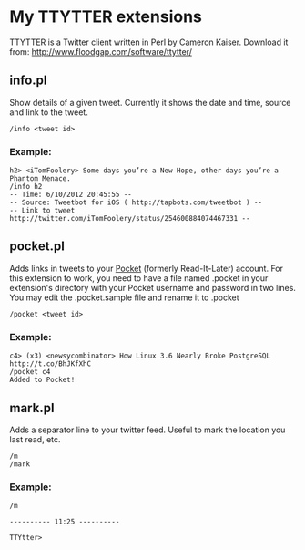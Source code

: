 My TTYTTER extensions
=====================

TTYTTER is a Twitter client written in Perl by Cameron Kaiser. Download it from: http://www.floodgap.com/software/ttytter/

info.pl 
-------

Show details of a given tweet. Currently it shows the date and time, source and link to the tweet.

```
/info <tweet id>
```

### Example:
```
h2> <iTomFoolery> Some days you’re a New Hope, other days you’re a Phantom Menace.
/info h2
-- Time: 6/10/2012 20:45:55 --
-- Source: Tweetbot for iOS ( http://tapbots.com/tweetbot ) --
-- Link to tweet http://twitter.com/iTomFoolery/status/254600884074467331 --
```

pocket.pl
---------

Adds links in tweets to your [Pocket](http://getpocket.com) (formerly Read-It-Later) account. For this extension to work, you need to have a file named .pocket in your extension's directory with your Pocket username and password in two lines. You may edit the .pocket.sample file and rename it to .pocket

```
/pocket <tweet id>
```

### Example:
```
c4> (x3) <newsycombinator> How Linux 3.6 Nearly Broke PostgreSQL http://t.co/BhJKfXhC
/pocket c4
Added to Pocket!
```

mark.pl
-------

Adds a separator line to your twitter feed. Useful to mark the location you last read, etc.

```
/m
/mark
```

### Example:
```
/m

---------- 11:25 ----------

TTYtter>
```

